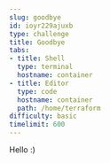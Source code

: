 ```yaml
---
slug: goodbye
id: ioyr229ajuxb
type: challenge
title: Goodbye
tabs:
- title: Shell
  type: terminal
  hostname: container
- title: Editor
  type: code
  hostname: container
  path: /home/terraform
difficulty: basic
timelimit: 600
---
```

Hello :)
